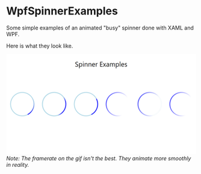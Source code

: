 # WpfSpinnerExamples

Some simple examples of an animated "busy" spinner done with XAML and WPF.

Here is what they look like.

![Preview of examples](./preview.gif)
*Note: The framerate on the gif isn't the best. They animate more smoothly in reality.*
